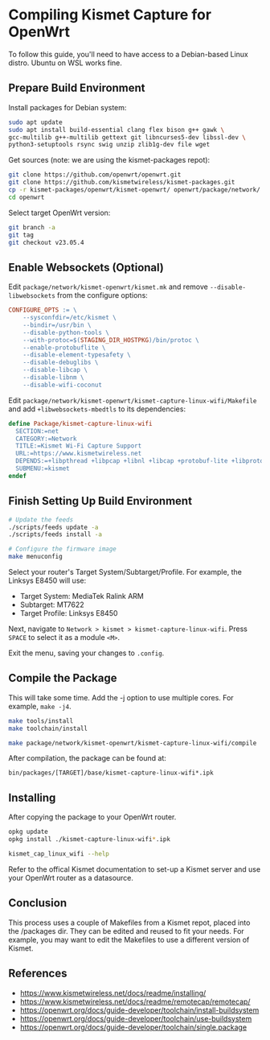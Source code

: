 # Compiling Kismet Capture for OpenWrt

To follow this guide, you'll need to have access to a Debian-based Linux distro. Ubuntu on WSL works fine.

## Prepare Build Environment
Install packages for Debian system:
```bash
sudo apt update
sudo apt install build-essential clang flex bison g++ gawk \
gcc-multilib g++-multilib gettext git libncurses5-dev libssl-dev \
python3-setuptools rsync swig unzip zlib1g-dev file wget
```

Get sources (note: we are using the kismet-packages repot):
```bash
git clone https://github.com/openwrt/openwrt.git
git clone https://github.com/kismetwireless/kismet-packages.git
cp -r kismet-packages/openwrt/kismet-openwrt/ openwrt/package/network/
cd openwrt
```

Select target OpenWrt version:
```bash
git branch -a
git tag
git checkout v23.05.4
```

## Enable Websockets (Optional)
Edit `package/network/kismet-openwrt/kismet.mk` and remove `--disable-libwebsockets` from the configure options:
```makefile
CONFIGURE_OPTS := \
	--sysconfdir=/etc/kismet \
	--bindir=/usr/bin \
	--disable-python-tools \
	--with-protoc=$(STAGING_DIR_HOSTPKG)/bin/protoc \
	--enable-protobuflite \
	--disable-element-typesafety \
	--disable-debuglibs \
	--disable-libcap \
	--disable-libnm \
	--disable-wifi-coconut
```

Edit `package/network/kismet-openwrt/kismet-capture-linux-wifi/Makefile` and add `+libwebsockets-mbedtls` to its dependencies:
```makefile
define Package/kismet-capture-linux-wifi
  SECTION:=net
  CATEGORY:=Network
  TITLE:=Kismet Wi-Fi Capture Support
  URL:=https://www.kismetwireless.net
  DEPENDS:=+libpthread +libpcap +libnl +libcap +protobuf-lite +libprotobuf-c +libwebsockets-mbedtls
  SUBMENU:=kismet
endef
```

## Finish Setting Up Build Environment
```bash
# Update the feeds
./scripts/feeds update -a
./scripts/feeds install -a

# Configure the firmware image
make menuconfig
```

Select your router's Target System/Subtarget/Profile. For example, the Linksys E8450 will use:
* Target System: MediaTek Ralink ARM
* Subtarget: MT7622
* Target Profile: Linksys E8450

Next, navigate to `Network > kismet > kismet-capture-linux-wifi`. Press `SPACE` to select it as a module `<M>`.

Exit the menu, saving your changes to `.config`.

## Compile the Package
This will take some time. Add the -j option to use multiple cores. For example, `make -j4`.
```bash
make tools/install
make toolchain/install

make package/network/kismet-openwrt/kismet-capture-linux-wifi/compile
```
After compilation, the package can be found at:
```
bin/packages/[TARGET]/base/kismet-capture-linux-wifi*.ipk
```


## Installing

After copying the package to your OpenWrt router.

```bash
opkg update
opkg install ./kismet-capture-linux-wifi*.ipk

kismet_cap_linux_wifi --help
```

Refer to the offical Kismet documentation to set-up a Kismet server and use your OpenWrt router as a datasource.


## Conclusion

This process uses a couple of Makefiles from a Kismet repot, placed into the /packages dir. They can be edited and reused to fit your needs. For example, you may want to edit the Makefiles to use a different version of Kismet.

## References
* https://www.kismetwireless.net/docs/readme/installing/
* https://www.kismetwireless.net/docs/readme/remotecap/remotecap/
* https://openwrt.org/docs/guide-developer/toolchain/install-buildsystem
* https://openwrt.org/docs/guide-developer/toolchain/use-buildsystem
* https://openwrt.org/docs/guide-developer/toolchain/single.package
